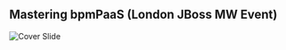 Mastering bpmPaaS (London JBoss MW Event)
-----------------------------------------
![Cover Slide](https://github.com/masteringxpaas/presentation-mastering-bpmpaas/blob/master/cover.png)
